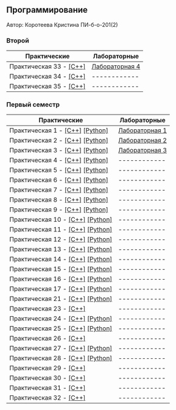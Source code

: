 ## Программирование

Автор: Коротеева Кристина ПИ-б-о-201(2)

### Второй

| Практические | Лабораторные |
| ------------ | ------------ |
| Практическая 33 - [[C++]]() | [Лабораторная 4 ](./Lab/04/) |
| Практическая 34 - [[C++]]()  | ------------ |
| Практическая 35 - [[C++]]()  | ------------ |

### Первый семестр

| Практические | Лабораторные |
| ------------ | ------------ |
| Практическая 1 - [[C++]](./Practice/01/C%2B%2B/01.cpp) [[Python]](./Practice/01/Python/01.py) | [Лабораторная 1 ](./Lab/01/) |
| Практическая 2 - [[C++]](./Practice/02/C%2B%2B/ConsoleApplication1.cpp) [[Python]](./Practice/02/Python/02.py) | [Лабораторная 2 ](./Lab/02/) |
| Практическая 3 - [[C++]](./Practice/03/C%2B%2B/03.cpp) [[Python]](./Practice/03/Python/03.py) | [Лабораторная 3 ](./Lab/03/) |
| Практическая 4 - [[C++]](./Practice/04/C%2B%2B/04/04/04.cpp) [[Python]](./Practice/04/Python/04.py) | ------------ |
| Практическая 5 - [[C++]](./Practice/05/C%2B%2B/05/05.cpp) [[Python]](./Practice/05/Python/05.py) | ------------ |
| Практическая 6 - [[C++]](./Practice/06/C%2B%2B/ConsoleApplication1/ConsoleApplication1.cpp) [[Python]](./Practice/06/Python/06.py) | ------------ |
| Практическая 7 - [[C++]](./Practice/07/C%2B%2B/07/07.cpp) [[Python]](./Practice/07/Python/07.py) | ------------ |
| Практическая 8 - [[C++]](./Practice/08/C%2B%2B/08/08.cpp) [[Python]](./Practice/08/Python/08.py) | ------------ |
| Практическая 9 - [[C++]](./Practice/09/C%2B%2B/09/09.cpp) [[Python]](./Practice/09/Python/09.py) | ------------ |
| Практическая 10 - [[C++]](https://github.com/terrepta/Programming/blob/f6cb8dde4bd7807fb37fb0ffa197d7c6859f2b31/Practice/10/C%2B%2B/10/10.cpp) [[Python]](https://github.com/terrepta/Programming/blob/f6cb8dde4bd7807fb37fb0ffa197d7c6859f2b31/Practice/10/Python/10.py) | ------------ |
| Практическая 11 - [[C++]](./Practice/11/C%2B%2B/11/11.cpp) [[Python]](./Practice/11/Python/11.py) | ------------ |
| Практическая 12 - [[C++]](./Practice/12/C%2B%2B/12/12.cpp) [[Python]](./Practice/12/Python/12.py) | ------------ |
| Практическая 13 - [[C++]](https://github.com/terrepta/Programming/blob/f6cb8dde4bd7807fb37fb0ffa197d7c6859f2b31/Practice/13/C%2B%2B/13/13.cpp) [[Python]](./Practice/13/Python/13.py) | ------------ |
| Практическая 14 - [[C++]](https://github.com/terrepta/Programming/blob/f6cb8dde4bd7807fb37fb0ffa197d7c6859f2b31/Practice/14/C%2B%2B/14/14.cpp) [[Python]](./Practice/14/Python/14.py) | ------------ |
| Практическая 15 - [[C++]](https://github.com/terrepta/Programming/blob/f6cb8dde4bd7807fb37fb0ffa197d7c6859f2b31/Practice/15/%D0%A1%2B%2B/15/15.cpp) [[Python]](./Practice/15/Python/15.py) | ------------ |
| Практическая 16 - [[C++]](./Practice/16/C%2B%2B/16/16.cpp) [[Python]](./Practice/16/Python/16.py ) | ------------ |
| Практическая 17 - [[C++]](./Practice/17/C%2B%2B/17/17.cpp) [[Python]](./Practice/17/Python/17.py) | ------------ |
| Практическая 21 - [[C++]](./Practice/21/C%2B%2B/21/21.cpp) [[Python]](./Practice/21/Python/21.py) | ------------ |
| Практическая 23 - [[C++]](./Practice/23/C%2B%2B/23) | ------------ |
| Практическая 24 - [[C++]](./Practice/24/C%2B%2B/24) [[Python]](./Practice/24/Python/main.py) | ------------ |
| Практическая 25 - [[C++]](./Practice/25/C%2B%2B/BozoSort/BozoSort.cpp) [[Python]](./Practice/25/Python/BozoSort.py) | ------------ |
| Практическая 26 - [[C++]](./Practice/26/C%2B%2B/26bozo/26bozo.cpp) | ------------ |
| Практическая 27 - [[C++]](./Practice/27/C%2B%2B/27%20(top%205)/27%20(top%205).cpp) [[Python]](./Practice/27/Python/27.py) | ------------ |
| Практическая 28 - [[C++]](./Practice/28/C%2B%2B/28/28.cpp) [[Python]](./Practice/28/Python/28.py) | ------------ |
| Практическая 29 - [[C++]](./Practice/29/C%2B%2B/29/29.cpp) | ------------ |
| Практическая 30 - [[C++]](./Practice/30/C%2B%2B/30/30.cpp) | ------------ |
| Практическая 31 - [[C++]](./Practice/31/C%2B%2B/31/31/31.cpp) | ------------ |
| Практическая 32 - [[C++]](./Practice/32/C%2B%2B/32/32.cpp) | ------------ |